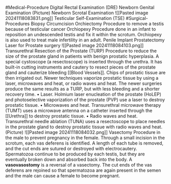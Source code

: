 #Medical-Procedure 
	Digital Rectal Examination (DRE)
	Newborn Genital Examination
		(Picture)
			Newborn Scrotal Examination
				![[Pasted image 20241118083831.png]]
	Testicular Self-Examination (TSE)
#Surgical-Procedures 
	Biopsy
	Circumcision
	Orchiectomy
		Procedure to remove a testis because of testicular cancer 
	Orchiopexy
		Procedure done in an infant to reposition an undescended testis and fix it within the scrotum. Orchiopexy is also used to treat male infertility in an adult.
	Penile Implant
	Prostatectomy
		Laser for Prostate surgery
			![[Pasted image 20241118084103.png]]
	Transurethral Resection of the Prostate (TURP)
		Procedure to reduce the size of the prostate gland in patients with benign prostatic hyperplasia. A special cystoscope (a resectoscope) is inserted through the urethra. It has built-in cutting instruments and cautery to resect pieces of the prostate gland and cauterize bleeding [[Blood Vessels]]. Chips of prostatic tissue are then irrigated out. Newer techniques vaporize prostatic tissue by using a laser, microwaves and heat, or radio waves and heat. The newer surgeries produce the same results as a TURP, but with less bleeding and a shorter recovery time.
		• Laser. Holmium laser enucleation of the prostate (HoLEP) and photoselective vaporization of the prostate (PVP) use a laser to destroy prostatic tissue.
		• Microwaves and heat. Transurethral microwave therapy (TUMT) uses a microwave antenna on a catheter inserted through the [[Urethra]] to destroy prostatic tissue.
		• Radio waves and heat. Transurethral needle ablation (TUNA) uses a resectoscope to place needles in the prostate gland to destroy prostatic tissue with radio waves and heat.
		(Picture)
			![[Pasted image 20241118084032.png]]
	Vasectomy
		Procedure in the male to prevent pregnancy in the female. Through a small incision in the scrotum, each vas deferens is identified. A length of each tube is removed, and the cut ends are sutured or destroyed with electrocautery. Spermatozoa continue to be produced by each testis, but they are eventually broken down and absorbed back into the body. 
		A **vasovasostomy** is a reversal of a vasectomy. The cut ends of the vas deferens are rejoined so that spermatozoa are again present in the semen and the male can cause a female to become pregnant.